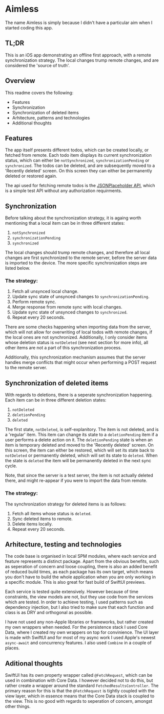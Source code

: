 # Aimless

The name Aimless is simply because I didn't have a particular aim when I started coding this app. 

## TL;DR
This is an iOS app demonstrating an offline first approach, with a remote synchronization strategy. The local changes trump remote changes, and are considered the 'source of truth'.

## Overview
This readme covers the following:
- Features
- Synchronization
- Synchronization of deleted items
- Arhitecture, patterns and technologies
- Additional thoughts

## Features
The app itself presents different todos, which can be created locally, or fetched from remote. Each todo item displays its current synchronization status, which can either be `notSynchronized`, `synchronizationPending` or `synchronized`. The todos can be deleted, and are subsequently moved to a 'Recently deleted' screen. On this screen they can either be permanently deleted or restored again. 

The api used for fetching remote todos is the [JSONPlaceholder API](https://jsonplaceholder.typicode.com/), which is a simple test API without 
any authorization requirments. 

## Synchronization

Before talking about the synchronization strategy, it is againg worth mentioning that a local item can be in three different states:
1. `notSynchronized`
2. `synchronizationPending`
3. `synchronized`

The local changes should trump remote changes, and therefore all local changes are first synchronized to the remote server, before the server data is imported to the device. The more specific synchronization steps are listed below.

### The strategy:
1. Fetch all unsynced local change.
2. Update sync state of unsynced changes to `synchronizationPending`.
3. Perform remote sync.
4. Merge response from remote sync with local changes.
6. Update sync state of unsynced changes to `synchronized`.
7. Repeat every 20 seconds.

There are some checks happening when importing data from the server, which will not allow for overwriting of local todos with remote changes, if the local ones are not synchronized. Additionally, I only consider items whose deletion status is `notDeleted` (see next section for more info), all other items are not a part of this synchronization process.

Additionally, this synchronization mechanism assumes that the server handles merge conflicts that might occur when performing a POST request to the remote server.

## Synchronization of deleted items
With regards to deletions, there is a seperate synchronization happening. Each item can be in three different deletion states:
1. `notDeleted`
2. `deletionPending`
3. `deleted`

The first state, `notDeleted`, is self-explanitory. The item is not deleted, and is a 'regular' item. This item can change its state to a `deletionPending` item if a user performs a delete action on it. The `deletionPending` state is when an item is temporary deleted and moved to the 'Recently deleted' screen. On this screen, the item can either be restored, which will set its state back to `notDeleted` or permanently deleted, which will set its state to `deleted`. When the state is `deleted` the item will be permanently deleted in the next sync cycle. 

Note, that since the server is a test server, the item is not actually deleted there, and might re-appear if you were to import the data from remote.

### The strategy:
The synchronization strategy for deleted items is as follows:
1. Fetch all items whose status is `deleted`.
2. Sync deleted items to remote.
3. Delete items locally.
4. Repeat every 20 seconds.

## Arhitecture, testing and technologies
The code base is organised in local SPM modules, where each service and feature represents a distinct package. Apart from the obvious benefits, such as 
seperation of concern and loose coupling, there is also an added benefit of reduced build times, as each package has its own target, which means you don't have to build the whole application when you are only working in a specific module. This is also great for fast build of SwiftUI previews.

Each service is tested quite extensively. However because of time constraints, the view models are not, but they use code from the services which are tested. In order to achieve testing, I used patterns such as dependency injection, but I also tried to make sure that each function and class is as DRY and orthogonal as possible.

I have not used any non-Apple libraries or frameworks, but rather created my own wrappers when needed. For the persistence stack I used Core Data, where I created my own wrappers on top for convinience. The UI layer is made with SwiftUI and for most of my async work I used Apple's newest `async-await` and concurrency features. I also used `Combine` in a couple of places. 

## Aditional thoughts
SwiftUI has its own property wrapper called `@FetchRequest`, which can be used in combination with Core Data. I however decided not to do this, but rather create a wrapper around the standard `FetchedResultsController`. The primary reason for this is that the `@FetchRequest` is tightly coupled with the view layer, which in essence means that the Core Data stack is coupled to the view. This is no good with regards to seperation of concern, amongst other things.

